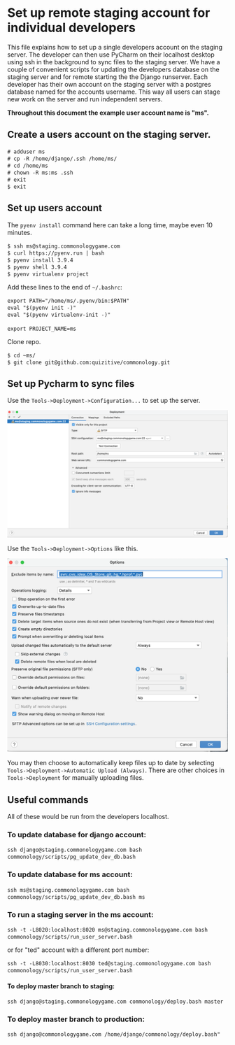 # Set up remote staging account for individual developers


This file explains how to set up a single developers account on the staging server.
The developer can then use PyCharm on their localhost desktop using ssh in the
background to sync files to the staging server.  We have a couple of convenient scripts
for updating the developers database on the staging server and for remote starting the
the Django runserver.  Each developer has their own account on the staging server
with a postgres database named for the accounts username.  This way all users can
stage new work on the server and run independent servers.

**Throughout this document the example user account name is "ms".**

## Create a users account on the staging server.

```shell
# adduser ms
# cp -R /home/django/.ssh /home/ms/
# cd /home/ms
# chown -R ms:ms .ssh
# exit
$ exit
```

## Set up users account

The `pyenv install` command here can take a long time, maybe even 10 minutes.

```shell
$ ssh ms@staging.commonologygame.com
$ curl https://pyenv.run | bash
$ pyenv install 3.9.4
$ pyenv shell 3.9.4
$ pyenv virtualenv project
```

Add these lines to the end of `~/.bashrc`:

```shell
export PATH="/home/ms/.pyenv/bin:$PATH"
eval "$(pyenv init -)"
eval "$(pyenv virtualenv-init -)"

export PROJECT_NAME=ms
```

Clone repo.

```shell
$ cd ~ms/
$ git clone git@github.com:quizitive/commonology.git
```

## Set up Pycharm to sync files

Use the `Tools->Deployment->Configuration...` to set up the server.

![Deployment Configuration Image ](DeploymentConfig.png)

Use the `Tools->Deployment->Options` like this.

![Deployment Options Image ](DeploymentOptions.png)

You may then choose to automatically keep files up to
date by selecting `Tools->Deployment->Automatic Upload (Always)`.
There are other choices in `Tools->Deployment` for manually uploading files.

## Useful commands

All of these would be run from the developers localhost. 


### To update database for django account:
```shell
ssh django@staging.commonologygame.com bash commonology/scripts/pg_update_dev_db.bash
```

### To update database for ms account:
```shell
ssh ms@staging.commonologygame.com bash commonology/scripts/pg_update_dev_db.bash ms
```

### To run a staging server in the ms account:

```shell
ssh -t -L8020:localhost:8020 ms@staging.commonologygame.com bash commonology/scripts/run_user_server.bash
```

or for "ted" account with a different port number:

```shell
ssh -t -L8030:localhost:8030 ted@staging.commonologygame.com bash commonology/scripts/run_user_server.bash
```

#### To deploy master branch to staging:

```shell
ssh django@staging.commonologygame.com commonology/deploy.bash master
```

### To deploy master branch to production:

```shell
ssh django@commonologygame.com /home/django/commonology/deploy.bash"
```

